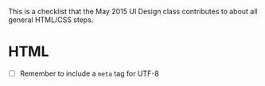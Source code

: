 This is a checklist that the May 2015 UI Design class contributes to about all general HTML/CSS steps.


# HTML
- [ ] Remember to include a `meta` tag for UTF-8
